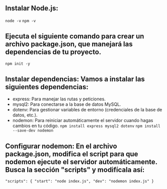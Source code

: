 ## Instalar Node.js:
`node -v`
`npm -v`

## Ejecuta el siguiente comando para crear un archivo package.json, que manejará las dependencias de tu proyecto.
`npm init -y`

## Instalar dependencias: Vamos a instalar las siguientes dependencias:

- express: Para manejar las rutas y peticiones.
- mysql2: Para conectarse a la base de datos MySQL.
- dotenv: Para gestionar variables de entorno (credenciales de la base de datos, etc.).
- nodemon: Para reiniciar automáticamente el servidor cuando hagas cambios en tu código.
`npm install express mysql2 dotenv`
`npm install --save-dev nodemon`

## Configurar nodemon: En el archivo package.json, modifica el script para que nodemon ejecute el servidor automáticamente. Busca la sección "scripts" y modifícala así:
`"scripts": {
  "start": "node index.js",
  "dev": "nodemon index.js"
}`

